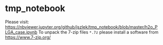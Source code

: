# tmp_notebook
Please visit:
https://nbviewer.jupyter.org/github/jszlek/tmp_notebook/blob/master/h2o_PLGA_case.ipynb
To unpack the 7-zip files `*.7z` please install a software from https://www.7-zip.org/
